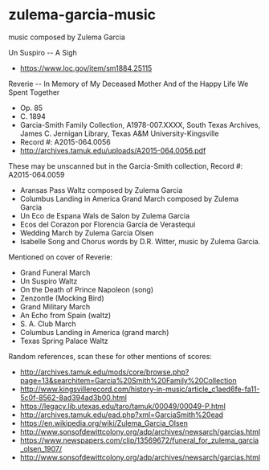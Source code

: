 # zulema-garcia-music
music composed by Zulema Garcia

Un Suspiro -- A Sigh

- https://www.loc.gov/item/sm1884.25115

Reverie -- In Memory of My Deceased Mother And of the Happy Life We Spent Together

- Op. 85
- C. 1894
- Garcia-Smith Family Collection, A1978-007.XXXX, South Texas Archives, James C. Jernigan Library, Texas A&M University-Kingsville
- Record #: A2015-064.0056
- http://archives.tamuk.edu/uploads/A2015-064.0056.pdf

These may be unscanned but in the Garcia-Smith collection,
Record #: A2015-064.0059

- Aransas Pass Waltz composed by Zulema Garcia
- Columbus Landing in America Grand March composed by Zulema Garcia
- Un Eco de Espana Wals de Salon by Zulema Garcia
- Ecos del Corazon por Florencia Garcia de Verastequi
- Wedding March by Zulema Garcia Olsen
- Isabelle Song and Chorus words by D.R. Witter, music by Zulema Garcia.

Mentioned on cover of Reverie:

- Grand Funeral March
- Un Suspiro Waltz
- On the Death of Prince Napoleon (song)
- Zenzontle (Mocking Bird)
- Grand Military March
- An Echo from Spain (waltz)
- S. A. Club March
- Columbus Landing in America (grand march)
- Texas Spring Palace Waltz

Random references, scan these for other mentions of scores:

- http://archives.tamuk.edu/mods/core/browse.php?page=13&searchitem=Garcia%20Smith%20Family%20Collection
- http://www.kingsvillerecord.com/history-in-music/article_c1aed6fe-fa11-5c0f-8562-8ad394ad3b00.html
- https://legacy.lib.utexas.edu/taro/tamuk/00049/00049-P.html
- http://archives.tamuk.edu/ead.php?xml=GarciaSmith%20ead
- https://en.wikipedia.org/wiki/Zulema_Garcia_Olsen
- http://www.sonsofdewittcolony.org/adp/archives/newsarch/garcias.html
- https://www.newspapers.com/clip/13569672/funeral_for_zulema_garcia_olsen_1907/
- http://www.sonsofdewittcolony.org/adp/archives/newsarch/garcias.html
